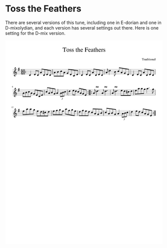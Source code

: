# Toss the Feathers

There are several versions of this tune, including one in E-dorian and one in D-mixolydian, and each version
has several settings out there. 
Here is one setting for the D-mix version.

![Toss the Feathers](Toss_the_Feathers-1.png)

